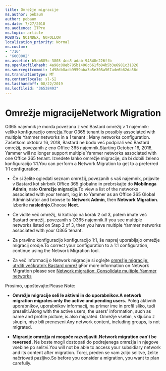 ```yaml
---
title: Omrežje migracije
ms.author: pebaum
author: pebaum
ms.date: 7/27/2018
ms.audience: ITPro
ms.topic: article
ROBOTS: NOINDEX, NOFOLLOW
localization_priority: Normal
ms.custom:
- "716"
- "6000002"
ms.assetid: b5ab885c-3803-4cc8-adab-94848e226ffb
ms.openlocfilehash: 4a98c08eb785b1406c661fb84b5b3e6981c31826
ms.sourcegitcommit: 1d98db8acb9959aba3b5e308a567ade6b62da56c
ms.translationtype: MT
ms.contentlocale: sl-SI
ms.lasthandoff: 08/22/2019
ms.locfileid: "36538493"
---
```

# <a name="network-migration"></a><span data-ttu-id="a9d5e-102">Omrežje migracije</span><span class="sxs-lookup"><span data-stu-id="a9d5e-102">Network Migration</span></span>

<span data-ttu-id="a9d5e-103">O365 najemnik je morda povezana z več Bastard omrežij v 1 najemnik: veliko konfiguracijo omrežja.</span><span class="sxs-lookup"><span data-stu-id="a9d5e-103">Your O365 tenant is possibly associated with multiple Yammer networks in a 1 tenant : Many networks configuration.</span></span> <span data-ttu-id="a9d5e-104">Začetkom oktobra 16, 2018, Bastard ne bodo več podpirali več Bastard omrežij, povezanih z eno Office 365 najemnik.</span><span class="sxs-lookup"><span data-stu-id="a9d5e-104">Starting October 16, 2018, Yammer will no longer support multiple Yammer networks associated with one Office 365 tenant.</span></span> <span data-ttu-id="a9d5e-105">Izvedete lahko omrežje migracije, da bi dobili želeno konfiguracijo 1:1.</span><span class="sxs-lookup"><span data-stu-id="a9d5e-105">You can perform a Network Migration to get to a preferred 1:1 configuration.</span></span>
  
- <span data-ttu-id="a9d5e-106">Če si želite ogledati seznam omrežij, povezanih s vaš najemnik, prijavite v Bastard kot skrbnik Office 365 globalno in prebrskajte do **Mobilnega Admin**, nato **Omrežje migracije**.</span><span class="sxs-lookup"><span data-stu-id="a9d5e-106">To view a list of the networks associated with your tenant, log in to Yammer as an Office 365 Global Administrator and browse to **Network Admin**, then **Network Migration**.</span></span> <span data-ttu-id="a9d5e-107">Izberite **naslednjo**.</span><span class="sxs-lookup"><span data-stu-id="a9d5e-107">Choose **Next**.</span></span>

- <span data-ttu-id="a9d5e-108">Če vidite več omrežij, ki kotirajo na korak 2 od 3, potem imate več Bastard omrežij, povezanih s O365 najemnik.</span><span class="sxs-lookup"><span data-stu-id="a9d5e-108">If you see multiple networks listed on Step 2 of 3, then you have multiple Yammer networks associated with your O365 tenant.</span></span>

- <span data-ttu-id="a9d5e-109">Za pravilno konfiguracijo konfiguracijo 1:1, še naprej uporabljajo omrežje migracij orodje.</span><span class="sxs-lookup"><span data-stu-id="a9d5e-109">To correct your configuration to a 1:1 configuration, continue using the Network Migration tool.</span></span>

- <span data-ttu-id="a9d5e-110">Za več informacij o Network migracije si oglejte [omrežje migracije: utrditi večkratnik Bastard omrežja](https://support.office.com/article/a22c1b20-9231-4ce2-a916-392b1056d002)</span><span class="sxs-lookup"><span data-stu-id="a9d5e-110">For more information on Network Migration please see [Network migration: Consolidate multiple Yammer networks](https://support.office.com/article/a22c1b20-9231-4ce2-a916-392b1056d002)</span></span>

<span data-ttu-id="a9d5e-111">Prosimo, upoštevajte:</span><span class="sxs-lookup"><span data-stu-id="a9d5e-111">Please Note:</span></span>
  
- <span data-ttu-id="a9d5e-112">**Omrežje migracije seli le aktivni in do uporabnikov.**</span><span class="sxs-lookup"><span data-stu-id="a9d5e-112">**A network migration migrates only the active and pending users.**</span></span> <span data-ttu-id="a9d5e-113">Poleg aktivnih uporabnikov, uporabnikov informacij, na primer ime in profil sliko, tudi preseliti.</span><span class="sxs-lookup"><span data-stu-id="a9d5e-113">Along with the active users, the users' information, such as name and profile picture, is also migrated.</span></span> <span data-ttu-id="a9d5e-114">Omrežje vsebin, vključno z skupin, niso bili preneseni.</span><span class="sxs-lookup"><span data-stu-id="a9d5e-114">Any network content, including groups, is not migrated.</span></span>

- <span data-ttu-id="a9d5e-115">**Migracije omrežja ni mogoče razveljaviti.**</span><span class="sxs-lookup"><span data-stu-id="a9d5e-115">**Network migration can't be reversed.**</span></span> <span data-ttu-id="a9d5e-116">Ne boste mogli dostopati do podrejenega omrežja in njegove vsebine po selitvi.</span><span class="sxs-lookup"><span data-stu-id="a9d5e-116">You will not be able to access your subsidiary network and its content after migration.</span></span> <span data-ttu-id="a9d5e-117">Torej, preden se vam zdijo selitve, želite načrtovati pazljivo.</span><span class="sxs-lookup"><span data-stu-id="a9d5e-117">So before you consider a migration, you want to plan carefully.</span></span>
